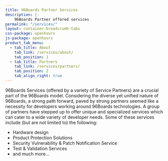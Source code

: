 ```yaml
---
title: 96Boards Partner Services
description: |-
    96Boards Partner offered services
permalink: "/services/"
layout: container-breadcrumb-tabs
css-package: openhours
js-package: openhours
product_tab_menu:
  - tab_title: About
    tab_link: /services/about/
    tab_position: 1
  - tab_title: Partners
    tab_link: /services/partners/
    tab_position: 2
    tab_align_right: true
---
```

96Boards Services (offered by a variety of Service Partners) are a crucial part of the 96Boards model. Considering the diverse yet unified nature of 96Boards, a strong path forward, paved by strong partners seemed like a necessity for developers working around 96Boards technologies. A group of partners have stepped up to offer unique and specialized services which can cater to a wide variety of developer needs. Some of these services include (but are not limited to) the following:

- Hardware design
- Product Protection Solutions
- Security Vulnerability &amp; Patch Notification Service
- Test & Validation Services
- and much more...
